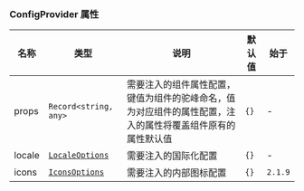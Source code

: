 ### ConfigProvider 属性

| 名称   | 类型                                                                                                    | 说明                                                                                                       | 默认值 | 始于    |
| ------ | ------------------------------------------------------------------------------------------------------- | ---------------------------------------------------------------------------------------------------------- | ------ | ------- |
| props  | `Record<string, any>`                                                                                   | 需要注入的组件属性配置，键值为组件的驼峰命名，值为对应组件的属性配置，注入的属性将覆盖组件原有的属性默认值 | `{}`   | -       |
| locale | [`LocaleOptions`](https://github.com/vexip-ui/vexip-ui/blob/main/common/config/src/locale/helper.ts#L5) | 需要注入的国际化配置                                                                                       | `{}`   | -       |
| icons  | [`IconsOptions`](https://github.com/vexip-ui/vexip-ui/blob/main/common/config/src/icons.ts#L88)         | 需要注入的内部图标配置                                                                                     | `{}`   | `2.1.9` |
